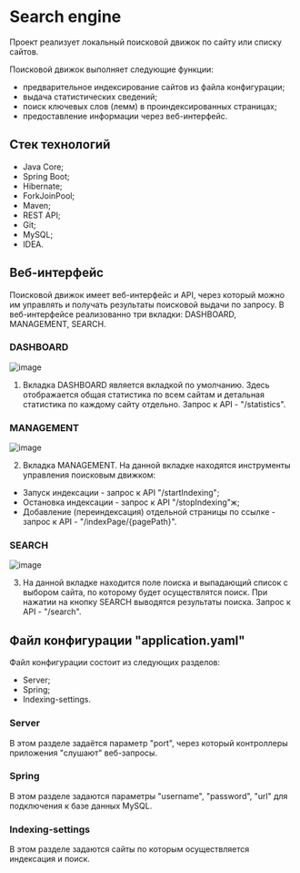 # Search engine

Проект реализует локальный поисковой движок по сайту или списку сайтов.

Поисковой движок выполняет следующие функции:
- предварительное индексирование сайтов из файла конфигурации;
- выдача статистических сведений;
- поиск ключевых слов (лемм) в проиндексированных страницах;
- предоставление информации через веб-интерфейс.

## Стек технологий

- Java Core;
- Spring Boot;
- Hibernate;
- ForkJoinPool;
- Maven;
- REST API;
- Git;
- MySQL;
- IDEA.

## Веб-интерфейс

Поисковой движок имеет веб-интерфейс и API, через который можно им управлять и получать
результаты поисковой выдачи по запросу.
В веб-интерфейсе реализованно три вкладки: DASHBOARD, MANAGEMENT, SEARCH.

### DASHBOARD

![image](https://user-images.githubusercontent.com/119116584/214120164-fe870c94-607f-40e3-aaa6-b02784cf771d.png)

1. Вкладка DASHBOARD является вкладкой по умолчанию. Здесь отображается общая статистика по всем сайтам и детальная статистика по каждому сайту отдельно.
Запрос к API - "/statistics".

### MANAGEMENT

![image](https://user-images.githubusercontent.com/119116584/214121827-a7da63eb-6270-40b0-9731-8cc308dd485f.png)

2. Вкладка MANAGEMENT. На данной вкладке находятся инструменты управления поисковым движком:
- Запуск индексации - запрос к API "/startIndexing";
- Остановка индексации - запрос к API "/stopIndexing"ж;
- Добавление (переиндексация) отдельной страницы по ссылке - запрос к API - "/indexPage/{pagePath}".

### SEARCH

![image](https://user-images.githubusercontent.com/119116584/214123742-3f8020c7-54d2-41a0-9630-7598560c0cbb.png)

3. На данной вкладке находится поле поиска и выпадающий список с выбором сайта, по которому будет осуществлятся поиск. При нажатии на кнопку SEARCH выводятся результаты поиска. Запрос к API - "/search".

## Файл конфигурации "application.yaml"

Файл конфигурации состоит из следующих разделов: 
- Server;
- Spring;
- Indexing-settings.

### Server
В этом разделе задаётся параметр "port", через который контроллеры приложения "слушают" веб-запросы.

### Spring
В этом разделе задаются параметры "username", "password", "url" для подключения к базе данных MySQL.

### Indexing-settings
В этом разделе задаются сайты по которым осуществляется индексация и поиск.

